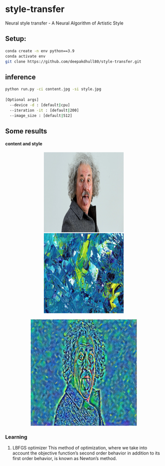 # style-transfer
Neural style transfer - A Neural Algorithm of Artistic Style

## Setup:
```bash
conda create -n env python==3.9
conda activate env
git clone https://github.com/deepakdhull80/style-transfer.git
```
## inference
```bash
python run.py -ci content.jpg -si style.jpg

[Optional args]
  --device -d : [default|cpu]
  --iteration -it : [default|200]
  --image_size : [default|512]
```

## Some results

#### content and style
<p align="center">
  <img src="https://github.com/deepakdhull80/style-transfer/blob/main/images/content.jpg" width="256" height="256" title="content image">
  <img src="https://github.com/deepakdhull80/style-transfer/blob/main/images/style.jpg" width="256" height="256" title="style image">
  <br><br>
  <img src="https://github.com/deepakdhull80/style-transfer/blob/main/images/result.jpg" width="340" height="340" title="result image">
</p>


### Learning
1. LBFGS optimizer
This method of optimization, where we take into account the objective function’s second order behavior in addition to its first order behavior, is known as Newton’s method.

